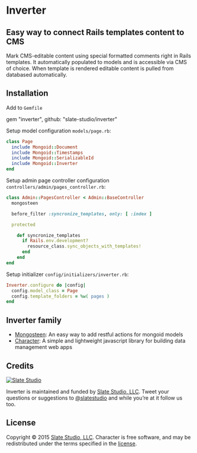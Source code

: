 # Inverter

## Easy way to connect Rails templates content to CMS

Mark CMS-editable content using special formatted comments right in Rails templates. It automatically populated to models and is accessible via CMS of choice. When template is rendered editable content is pulled from databased automatically.

## Installation

Add to ```Gemfile```

  gem "inverter", github: "slate-studio/inverter"

Setup model configuration ```models/page.rb```:

  ```ruby
  class Page
    include Mongoid::Document
    include Mongoid::Timestamps
    include Mongoid::SerializableId
    include Mongoid::Inverter
  end
  ```

Setup admin page controller configuration ```controllers/admin/pages_controller.rb```:

  ```ruby
  class Admin::PagesController < Admin::BaseController
    mongosteen

    before_filter :syncronize_templates, only: [ :index ]

    protected

      def syncronize_templates
        if Rails.env.development?
          resource_class.sync_objects_with_templates!
        end
      end
  end
  ```

Setup initializer ```config/initializers/inverter.rb```:

  ```ruby
  Inverter.configure do |config|
    config.model_class = Page
    config.template_folders = %w( pages )
  end
  ```

## Inverter family

- [Mongosteen](https://github.com/slate-studio/mongosteen): An easy way to add restful actions for mongoid models
- [Character](https://github.com/slate-studio/chr): A simple and lightweight javascript library for building data management web apps

## Credits

[![Slate Studio](https://slate-git-images.s3-us-west-1.amazonaws.com/slate.png)](http://slatestudio.com)

Inverter is maintained and funded by [Slate Studio, LLC](http://slatestudio.com). Tweet your questions or suggestions to [@slatestudio](https://twitter.com/slatestudio) and while you’re at it follow us too.

## License

Copyright © 2015 [Slate Studio, LLC](http://slatestudio.com). Character is free software, and may be redistributed under the terms specified in the [license](LICENSE.md).